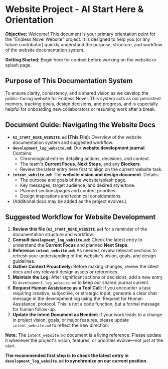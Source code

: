 # Website Project - AI Start Here & Orientation

**Objective:** Welcome! This document is your primary orientation point for the "Endless Novel Website" project. It is designed to help you (or any future contributor) quickly understand the purpose, structure, and workflow of the website documentation system.

**Getting Started:** Begin here for context before working on the website or splash page.

## Purpose of This Documentation System

To ensure clarity, consistency, and a shared vision as we develop the public-facing website for Endless Novel. This system acts as our persistent memory, tracking goals, design decisions, and progress, and is especially helpful for onboarding new collaborators or resuming work after a break.

## Document Guide: Navigating the Website Docs

*   **`AI_START_HERE_WEBSITE.md` (This File):** Overview of the website documentation system and suggested workflow.
*   **`development_log_website.md`:** Our **website development journal**. Contains:
    *   Chronological entries detailing actions, decisions, and context.
    *   The team's **Current Focus**, **Next Steps**, and any **Blockers**.
    *   Review the latest entry here first to align on the current website task.
*   **`intent_website.md`:** The **website vision and design document**. Details:
    *   The purpose and goals of the website/splash page.
    *   Key messages, target audience, and desired style/tone.
    *   Planned sections/pages and content priorities.
    *   Design inspirations and technical considerations.
*   (Additional docs may be added as the project evolves.)

## Suggested Workflow for Website Development

1.  **Review this file (`AI_START_HERE_WEBSITE.md`)** for a reminder of the documentation structure and workflow.
2.  **Consult `development_log_website.md`:** Check the latest entry to understand the **Current Focus** and planned **Next Steps**.
3.  **Reference `intent_website.md`:** As needed, review relevant sections to refresh your understanding of the website's vision, goals, and design guidelines.
4.  **Gather Context Proactively:** Before making changes, review the latest docs and any relevant design assets or references.
5.  **Maintain the Log:** After significant actions or decisions, add a new entry to `development_log_website.md` to keep our shared journal current.
6.  **Request Human Assistance as a Tool Call:** If you encounter a task requiring creative, subjective, or strategic input, generate a clear chat message in the development log using the 'Request for Human Assistance' protocol. This is not a code function, but a formal message for human follow-up.
7.  **Update the Intent Document as Needed:** If your work leads to a change in project vision, goals, or major features, please update `intent_website.md` to reflect the new direction.

**Note:** The `intent_website.md` document is a living reference. Please update it whenever the project's vision, features, or priorities evolve—not just at the start.

**The recommended first step is to check the latest entry in `development_log_website.md` to synchronize on our current position.** 